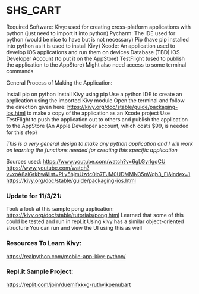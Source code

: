 # SHS_CART

Required Software:
Kivy: used for creating cross-platform applications with python (just need to import it into python)
Pycharm: The IDE used for python (would be nice to have but is not necessary)
Pip (have pip installed into python as it is used to install Kivy)
Xcode: An application used to develop iOS applications and run them on devices
Database (TBD)
IOS Developer Account (to put it on the AppStore)
TestFlight (used to publish the application to the AppStore)
Might also need access to some terminal commands

General Process of Making the Application:

Install pip on python
Install Kivy using pip
Use a python IDE to create an application using the imported Kivy module
Open the terminal and follow the direction given here: https://kivy.org/doc/stable/guide/packaging-ios.html to make a copy of the application as an Xcode project
Use TestFlight to push the application out to others and publish the application to the AppStore (An Apple Developer account, which costs $99, is needed for this step)

*This is a very general design to make any python application and I will work on learning the functions needed for creating this specific application*

Sources used: 
https://www.youtube.com/watch?v=6gLGyrlgqCU
https://www.youtube.com/watch?v=xoA8aiGrkbw&list=PLy5hjmUzdc0lo7EJM0UDMMN35nWqb3_Ei&index=1
https://kivy.org/doc/stable/guide/packaging-ios.html


### Update for 11/3/21:
Took a look at this sample pong application: https://kivy.org/doc/stable/tutorials/pong.html
Learned that some of this could be tested and run in repl.it
Using kivy has a similar object-oriented structure
You can run and view the UI using this as well

### Resources To Learn Kivy:
https://realpython.com/mobile-app-kivy-python/

### Repl.it Sample Project:
https://replit.com/join/duemifxkkg-ruthvikpenubart
